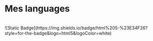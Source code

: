 

# Mes languages
<br>
![Static Badge](https://img.shields.io/badge/html%205-%23E34F26?style=for-the-badge&logo=html5&logoColor=white)

